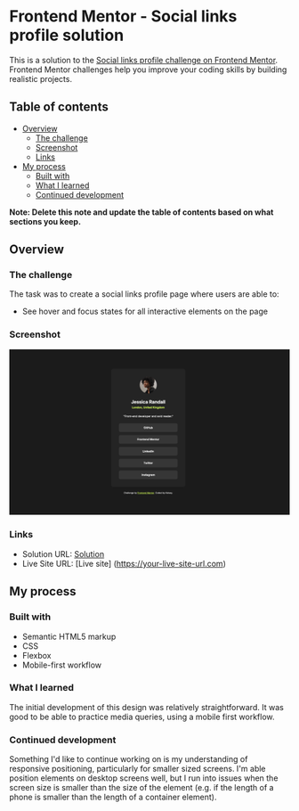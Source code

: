 # Frontend Mentor - Social links profile solution

This is a solution to the [Social links profile challenge on Frontend Mentor](https://www.frontendmentor.io/challenges/social-links-profile-UG32l9m6dQ). Frontend Mentor challenges help you improve your coding skills by building realistic projects. 

## Table of contents

- [Overview](#overview)
  - [The challenge](#the-challenge)
  - [Screenshot](#screenshot)
  - [Links](#links)
- [My process](#my-process)
  - [Built with](#built-with)
  - [What I learned](#what-i-learned)
  - [Continued development](#continued-development)

**Note: Delete this note and update the table of contents based on what sections you keep.**

## Overview

### The challenge

The task was to create a social links profile page where users are able to:

- See hover and focus states for all interactive elements on the page

### Screenshot

![](./screenshot.png)

### Links

- Solution URL: [Solution](https://github.com/kelseyjhayes/Social-Links-Profile)
- Live Site URL: [Live site] (https://your-live-site-url.com)

## My process

### Built with

- Semantic HTML5 markup
- CSS
- Flexbox
- Mobile-first workflow


### What I learned

The initial development of this design was relatively straightforward. It was good to be able to practice media queries, using a mobile first workflow. 


### Continued development

Something I'd like to continue working on is my understanding of responsive positioning, particularly for smaller sized screens. I'm able position elements on desktop screens well, but I run into issues when the screen size is smaller than the size of the element (e.g. if the length of a phone is smaller than the length of a container element).